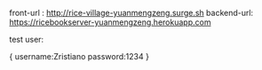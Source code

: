 front-url : http://rice-village-yuanmengzeng.surge.sh
backend-url: https://ricebookserver-yuanmengzeng.herokuapp.com

test user:

{
  username:Zristiano
  password:1234
}
